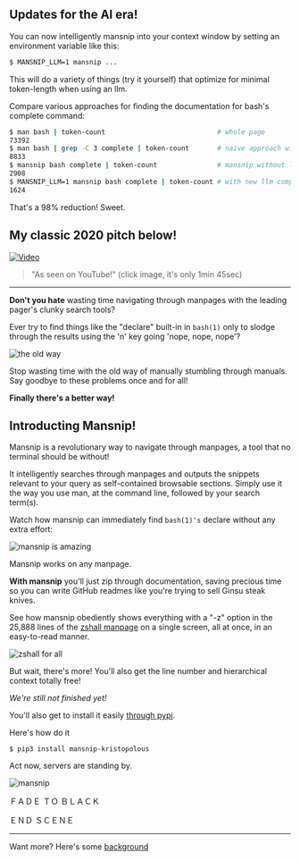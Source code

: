 ## Updates for the AI era!

You can now intelligently mansnip into your context window by setting an environment variable like this:

```bash
$ MANSNIP_LLM=1 mansnip ...
```

This will do a variety of things (try it yourself) that optimize for minimal token-length when using an llm. 

Compare various approaches for finding the documentation for bash's complete command: 

```bash
$ man bash | token-count                            # whole page
73392
$ man bash | grep -C 3 complete | token-count       # naive approach with a bunch of garbage input
8833
$ mansnip bash complete | token-count               # mansnip without llm feature
2908
$ MANSNIP_LLM=1 mansnip bash complete | token-count # with new llm compaction!
1624
```
That's a 98% reduction! Sweet.

## My classic 2020 pitch below!

<p align="center">
  
[![Video](https://9ol.es/vid.jpg)](http://www.youtube.com/watch?v=3GT1J-ejM3Q)

> "As seen on YouTube!" (click image, it's only 1min 45sec)
</p>

----

**Don't you hate** wasting time navigating through manpages with the leading pager's clunky search tools?

Ever try to find things like the "declare" built-in in `bash(1)` only to slodge through the results using the 'n' key going 'nope, nope, nope'? 

![the old way](https://9ol.es/animate.gif)

Stop wasting time with the old way of manually stumbling through manuals. Say goodbye to these problems once and for all!

**Finally there's a better way!**

## Introducting Mansnip! 

Mansnip is a revolutionary way to navigate through manpages, a tool that no terminal should be without!

It intelligently searches through manpages and outputs the snippets relevant to your query as self-contained browsable sections. 
Simply use it the way you use man, at the command line, followed by your search term(s).

Watch how mansnip can immediately find `bash(1)'s` declare without any extra effort:

![mansnip is amazing](https://9ol.es/msfade.png)

Mansnip works on any manpage.

**With mansnip** you'll just zip through documentation, saving precious time so you can write GitHub readmes like you're trying to sell Ginsu steak knives.

See how mansnip obediently shows everything with a "-z" option in the 25,888 lines of the [zshall manpage](http://gsp.com/cgi-bin/man.cgi?section=1&topic=zshall) on a single screen, all at once, in an easy-to-read manner.

![zshall for all](https://9ol.es/mansnip.png)

But wait, there's more! You'll also get the line number and hierarchical context totally free!

*We're still not finished yet!*

You'll also get to install it easily [through pypi](https://pypi.org/project/mansnip-kristopolous/). 

Here's how do it 

`$ pip3 install mansnip-kristopolous` 

Act now, servers are standing by.

![mansnip](https://9ol.es/man1.jpg)

ＦＡＤＥ ＴＯ  ＢＬＡＣＫ

ＥＮＤ ＳＣＥＮＥ

---

Want more? Here's some [background](background.md) 
